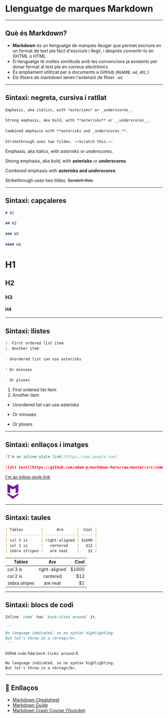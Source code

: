 # Llenguatge de marques Markdown

---

## Què és Markdown?

- **Markdown** és un llenguatge de marques lleuger que permet escriure en un format de text pla fàcil d'escriure i llegir, i després convertir-lo en XHTML o HTML
- El llenguatge té moltes similituds amb les convencions ja existents per donar format al text pla en correus electrònics
- És àmpliament utilitzat per a documents a GitHub (`README.md`, etc.)
- Els fitxers de markdown tenen l'extensió de fitxer `.md`

---

## Sintaxi: negreta, cursiva i ratllat

<!-- markdownlint-disable MD049 -->
<!-- markdownlint-disable MD050 -->

```markdown
Emphasis, aka italics, with *asterisks* or _underscores_.

Strong emphasis, aka bold, with **asterisks** or __underscores__.

Combined emphasis with **asterisks and _underscores_**.

Strikethrough uses two tildes. ~~Scratch this.~~
```

Emphasis, aka italics, with *asterisks* or _underscores_.

Strong emphasis, aka bold, with **asterisks** or __underscores__.

Combined emphasis with **asterisks and _underscores_**.

Strikethrough uses two tildes. ~~Scratch this.~~

<!-- markdownlint-enable MD049 -->
<!-- markdownlint-enable MD050 -->

---

## Sintaxi: capçaleres

```markdown
# H1

## H2

### H3

#### H4
```

<!-- markdownlint-disable MD022 -->
<!-- markdownlint-disable MD025 -->

# H1

## H2

### H3

#### H4

<!-- markdownlint-enable MD022 -->
<!-- markdownlint-enable MD025 -->

---

## Sintaxi: llistes

<!-- markdownlint-disable MD004 -->
<!-- markdownlint-disable MD032 -->

```markdown
1. First ordered list item
2. Another item

- Unordered list can use asterisks

* Or minuses

- Or pluses
```

1. First ordered list item
2. Another item

- Unordered list can use asterisks

* Or minuses

- Or pluses

<!-- markdownlint-enable MD004 -->
<!-- markdownlint-enable MD032 -->

---

## Sintaxi: enllaços i imatges

```markdown
[I'm an inline-style link](https://www.google.com)

![alt text](https://github.com/adam-p/markdown-here/raw/master/src/common/images/icon48.png "Logo Title Text 1")
```

[I'm an inline-style link](https://www.google.com)

![alt text](https://github.com/adam-p/markdown-here/raw/master/src/common/images/icon48.png "Logo Title Text 1")

---

## Sintaxi: taules

```markdown
| Tables        |      Are      |  Cool |
| ------------- | :-----------: | ----: |
| col 3 is      | right-aligned | $1600 |
| col 2 is      |   centered    |   $12 |
| zebra stripes |   are neat    |    $1 |
```

| Tables        |      Are      |  Cool |
| ------------- | :-----------: | ----: |
| col 3 is      | right-aligned | $1600 |
| col 2 is      |   centered    |   $12 |
| zebra stripes |   are neat    |    $1 |

---

## Sintaxi: blocs de codi

````markdown
Inline `code` has `back-ticks around` it.

```
No language indicated, so no syntax highlighting.
But let's throw in a <b>tag</b>.
```
````

Inline `code` has `back-ticks around` it.

<!-- markdownlint-disable MD040 -->

```
No language indicated, so no syntax highlighting.
But let's throw in a <b>tag</b>.
```

<!-- markdownlint-enable MD040 -->

---

## 🔗 Enllaços

- [Markdown Cheatsheet](https://github.com/adam-p/markdown-here/wiki/Markdown-Cheatsheet)
- [Markdown Guide](https://www.markdownguide.org/)
- [Markdown Crash Course (Youtube)](https://www.youtube.com/watch?v=HUBNt18RFbo)
